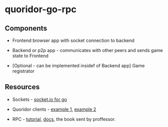 # quoridor-go-rpc


## Components

* Frontend browser app with socket connection to backend

* Backend or p2p app - communicates with other peers and sends game state to Frontend

* [Optional - can be implemented insidef of Backend app] Game registrator

## Resources

* Sockets - [socket.io for go](https://github.com/googollee/go-socket.io)

* Quoridor clients - [example 1](https://github.com/danielborowski/quoridor-ai), [example 2](https://github.com/ranjez/Quoridor)

* RPC - [tutorial](https://medium.com/@akashg/remote-procedure-calls-with-go-1b85eb93b491), [docs](https://golang.org/pkg/net/rpc/), the book sent by proffessor.